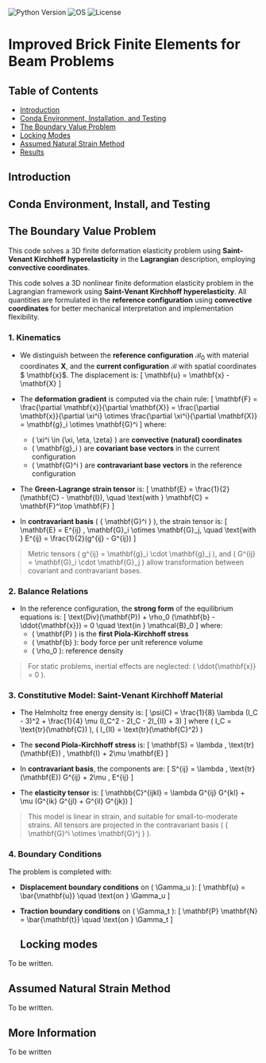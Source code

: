 ![Python Version](https://img.shields.io/badge/python-3.12-blue)
![OS](https://img.shields.io/badge/os-ubuntu%20%7C%20macos%20%7C%20windows-blue)
![License](https://img.shields.io/badge/license-MIT-green)


# Improved Brick Finite Elements for Beam Problems

## Table of Contents

- [Introduction](#introduction)
- [Conda Environment, Installation, and Testing](#conda-environment-installation-and-testing)
- [The Boundary Value Problem](#BVP)
- [Locking Modes](#locking-modes)
- [Assumed Natural Strain Method](#ANS)
- [Results](#results)

## Introduction


## Conda Environment, Install, and Testing


## The Boundary Value Problem
This code solves a 3D finite deformation elasticity problem using **Saint-Venant Kirchhoff hyperelasticity** in the **Lagrangian** description, employing **convective coordinates**.

This code solves a 3D nonlinear finite deformation elasticity problem in the Lagrangian framework using **Saint-Venant Kirchhoff hyperelasticity**. All quantities are formulated in the **reference configuration** using **convective coordinates** for better mechanical interpretation and implementation flexibility.

### 1. Kinematics

- We distinguish between the **reference configuration** $\mathcal{B}_0$ with material coordinates $\mathbf{X}$, and the **current configuration** $\mathcal{B}$ with spatial coordinates $ \mathbf{x}$. The displacement is:
  \[
  \mathbf{u} = \mathbf{x} - \mathbf{X}
  \]

- The **deformation gradient** is computed via the chain rule:
  \[
  \mathbf{F} = \frac{\partial \mathbf{x}}{\partial \mathbf{X}} = \frac{\partial \mathbf{x}}{\partial \xi^i} \otimes \frac{\partial \xi^i}{\partial \mathbf{X}} = \mathbf{g}_i \otimes \mathbf{G}^i
  \]
  where:
  - \( \xi^i \in \{\xi, \eta, \zeta\} \) are **convective (natural) coordinates**
  - \( \mathbf{g}_i \) are **covariant base vectors** in the current configuration
  - \( \mathbf{G}^i \) are **contravariant base vectors** in the reference configuration

- The **Green-Lagrange strain tensor** is:
  \[
  \mathbf{E} = \frac{1}{2}(\mathbf{C} - \mathbf{I}), \quad \text{with } \mathbf{C} = \mathbf{F}^\top \mathbf{F}
  \]

- In **contravariant basis** \( \{ \mathbf{G}^i \} \), the strain tensor is:
  \[
  \mathbf{E} = E^{ij} \, \mathbf{G}_i \otimes \mathbf{G}_j, \quad \text{with } E^{ij} = \frac{1}{2}(g^{ij} - G^{ij})
  \]

> Metric tensors \( g^{ij} = \mathbf{g}_i \cdot \mathbf{g}_j \), and \( G^{ij} = \mathbf{G}_i \cdot \mathbf{G}_j \) allow transformation between covariant and contravariant bases.

### 2. Balance Relations

- In the reference configuration, the **strong form** of the equilibrium equations is:
  \[
  \text{Div}(\mathbf{P}) + \rho_0 (\mathbf{b} - \ddot{\mathbf{x}}) = 0 \quad \text{in } \mathcal{B}_0
  \]
  where:
  - \( \mathbf{P} \) is the **first Piola-Kirchhoff stress**
  - \( \mathbf{b} \): body force per unit reference volume
  - \( \rho_0 \): reference density

> For static problems, inertial effects are neglected: \( \ddot{\mathbf{x}} = 0 \).

### 3. Constitutive Model: Saint-Venant Kirchhoff Material

- The Helmholtz free energy density is:
  \[
  \psi(C) = \frac{1}{8} \lambda (I_C - 3)^2 + \frac{1}{4} \mu (I_C^2 - 2I_C - 2I_{II} + 3)
  \]
  where \( I_C = \text{tr}(\mathbf{C}) \), \( I_{II} = \text{tr}(\mathbf{C}^2) \)

- The **second Piola-Kirchhoff stress** is:
  \[
  \mathbf{S} = \lambda \, \text{tr}(\mathbf{E}) \, \mathbf{I} + 2\mu \mathbf{E}
  \]

- In **contravariant basis**, the components are:
  \[
  S^{ij} = \lambda \, \text{tr}(\mathbf{E}) G^{ij} + 2\mu \, E^{ij}
  \]

- The **elasticity tensor** is:
  \[
  \mathbb{C}^{ijkl} = \lambda G^{ij} G^{kl} + \mu (G^{ik} G^{jl} + G^{il} G^{jk})
  \]

> This model is linear in strain, and suitable for small-to-moderate strains. All tensors are projected in the contravariant basis \( \{ \mathbf{G}^i \otimes \mathbf{G}^j \} \).

### 4. Boundary Conditions

The problem is completed with:

- **Displacement boundary conditions** on \( \Gamma_u \):
  \[
  \mathbf{u} = \bar{\mathbf{u}} \quad \text{on } \Gamma_u
  \]

- **Traction boundary conditions** on \( \Gamma_t \):
  \[
  \mathbf{P} \mathbf{N} = \bar{\mathbf{t}} \quad \text{on } \Gamma_t
  \]

  ## Locking modes

To be written.


## Assumed Natural Strain Method

To be written.


## More Information

To be written
